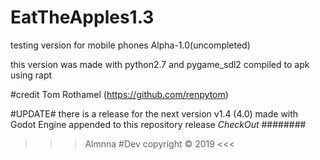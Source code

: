# EatTheApples1.3
testing version for mobile phones Alpha-1.0(uncompleted)

this version was made with python2.7 and pygame_sdl2
compiled to apk using rapt 

#credit Tom Rothamel (https://github.com/renpytom)


#UPDATE#
there is a release for the next version v1.4 (4.0) 
made with Godot Engine appended 
to this repository release *CheckOut* 
########


>>> Almnna #Dev copyright © 2019 <<<
